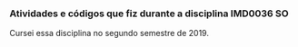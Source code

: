 ### Atividades e códigos que fiz durante a disciplina IMD0036 SO

Cursei essa disciplina no segundo semestre de 2019.

